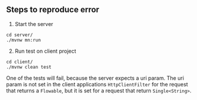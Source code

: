 
## Steps to reproduce error

1. Start the server
```
cd server/
./mvnw mn:run
```
2. Run test on client project
```
cd client/
./mvnw clean test
```

One of the tests will fail, because the server expects a uri param. The uri param is not set in the client applications `HttpClientFilter` for the request that returns a `Flowable`, but it is set for a request that return `Single<String>`.